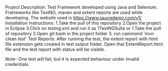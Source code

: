 Project Description: Test Framework developed using Java and Selenium. Frameworks like TestNG, maven and extent reports are used while developing.
                     The website used is https://www.saucedemo.com/v1/
Installation Instructions: 1.Take the pull of this repository
                           2.Open the project in Eclipse
                           3.Click on testng.xml and run it as 1TestNGSuite 
                           or
                           1.Take the pull of repository
                           2.Open git bash in the project folder
                           3. run cammand 'mvn clean test'
Test Reports: After running the test, the extent report with html file extension gets created in test output folder.
              Open that ExtentReport.html file and the test report with status will be visible.

Note- One test will fail, but it is expected behaviour under invalid credentials.
